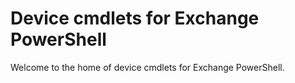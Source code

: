 # Device cmdlets for Exchange PowerShell

Welcome to the home of device cmdlets for Exchange PowerShell.